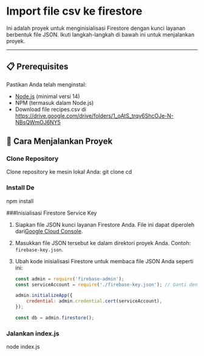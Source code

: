 # Import file csv ke firestore

Ini adalah proyek untuk menginisialisasi Firestore dengan kunci layanan berbentuk file JSON. Ikuti langkah-langkah di bawah ini untuk menjalankan proyek.

---

## 📋 Prerequisites

Pastikan Anda telah menginstal:
- [Node.js](https://nodejs.org/) (minimal versi 14)
- NPM (termasuk dalam Node.js)
- Download file recipes.csv di https://drive.google.com/drive/folders/1_oAtS_trqv6ShcOJe-N-NBsQWmOJ6NY5 



## 🚀 Cara Menjalankan Proyek

### Clone Repository
Clone repository ke mesin lokal Anda:
git clone <repository-url>
cd <project-directory>

### Install De
npm install

###Inisialisasi Firestore Service Key
1. Siapkan file JSON kunci layanan Firestore Anda. File ini dapat diperoleh dari[Google Cloud Console](https://console.cloud.google.com/).
2. Masukkan file JSON tersebut ke dalam direktori proyek Anda. Contoh: `firebase-key.json`.
3. Ubah kode inisialisasi Firestore untuk membaca file JSON Anda seperti ini:

   ```javascript
   const admin = require('firebase-admin');
   const serviceAccount = require('./firebase-key.json'); // Ganti dengan nama dan lokasi file JSON Anda

   admin.initializeApp({
       credential: admin.credential.cert(serviceAccount),
   });

   const db = admin.firestore();

### Jalankan index.js
node index.js
